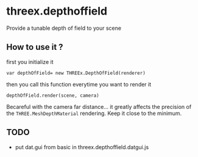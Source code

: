 threex.depthoffield
===================

Provide a tunable depth of field to your scene


## How to use it ?

first you initialize it

```
var depthOfField= new THREEx.DepthOfField(renderer)
```

then you call this function everytime you want to render it

```
depthOfField.render(scene, camera)
```

Becareful with the camera far distance... it greatly affects the precision of the
```THREE.MeshDepthMaterial``` rendering. Keep it close to the minimum.

## TODO
* put dat.gui from basic in threex.depthoffield.datgui.js